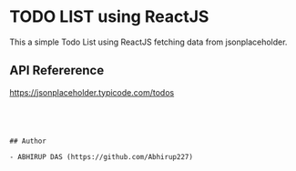 
# TODO LIST using ReactJS

This a simple Todo List using ReactJS fetching data from jsonplaceholder.



## API Refererence
https://jsonplaceholder.typicode.com/todos
```




## Author

- ABHIRUP DAS (https://github.com/Abhirup227)

